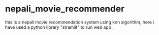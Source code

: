 # nepali_movie_recommender
this is a nepali movie recommendation system using knn algorithm, here i have used a python library "stramlit" to run web app .
